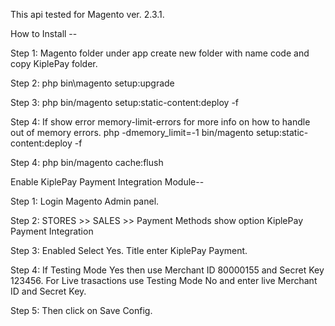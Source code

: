 This api tested for Magento ver. 2.3.1.

How to Install --

Step 1: Magento folder under app create new folder with name code and copy KiplePay folder.

Step 2: php bin\magento setup:upgrade

Step 3: php bin/magento setup:static-content:deploy -f 

Step 4: If show error memory-limit-errors for more info on how to handle out of memory errors. 
    php -dmemory_limit=-1 bin/magento setup:static-content:deploy -f

Step 4: php bin/magento cache:flush

Enable KiplePay Payment Integration Module--

Step 1: Login Magento Admin panel.

Step 2: STORES >> SALES >> Payment Methods show option KiplePay Payment Integration

Step 3: Enabled Select Yes. Title enter KiplePay Payment.

Step 4: If Testing Mode Yes then use Merchant ID 80000155 and Secret Key 123456.
       For Live trasactions use Testing Mode No and enter live Merchant ID and Secret Key.

Step 5: Then click on Save Config.